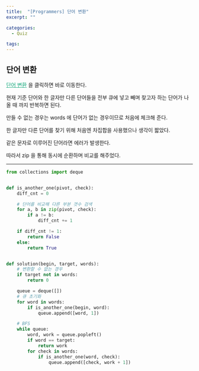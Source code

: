 ```yaml
---
title:  "[Programmers] 단어 변환"
excerpt: ""

categories:
  - Quiz

tags:
---
```


## 단어 변환

<a href="https://programmers.co.kr/learn/courses/30/lessons/43163" style="color:#0FA678">단어 변환</a> 을 클릭하면 바로 이동한다.

현재 기준 단어와 한 글자만 다른 단어들을 전부 큐에 넣고 빼며 찾고자 하는 단어가 나올 때 까지 반복하면 된다.

만들 수 없는 경우는 words 에 단어가 없는 경우이므로 처음에 체크해 준다.

한 글자만 다른 단어를 찾기 위해 처음엔 차집합을 사용했으나 생각이 짧았다.

같은 문자로 이루어진 단어라면 에러가 발생한다.

따라서 zip 을 통해 동시에 순환하며 비교를 해주었다.

---

```python
from collections import deque


def is_another_one(pivot, check):
	diff_cnt = 0

	# 단어를 비교해 다른 부분 갯수 검색
	for a, b in zip(pivot, check):
		if a != b:
			diff_cnt += 1

	if diff_cnt != 1:
		return False
	else:
		return True


def solution(begin, target, words):
	# 변환할 수 없는 경우
	if target not in words:
		return 0

	queue = deque([])
	# 큐 초기화
	for word in words:
		if is_another_one(begin, word):
			queue.append([word, 1])

	# BFS
	while queue:
		word, work = queue.popleft()
		if word == target:
			return work
		for check in words:
			if is_another_one(word, check):
				queue.append([check, work + 1])
```

 <br>

